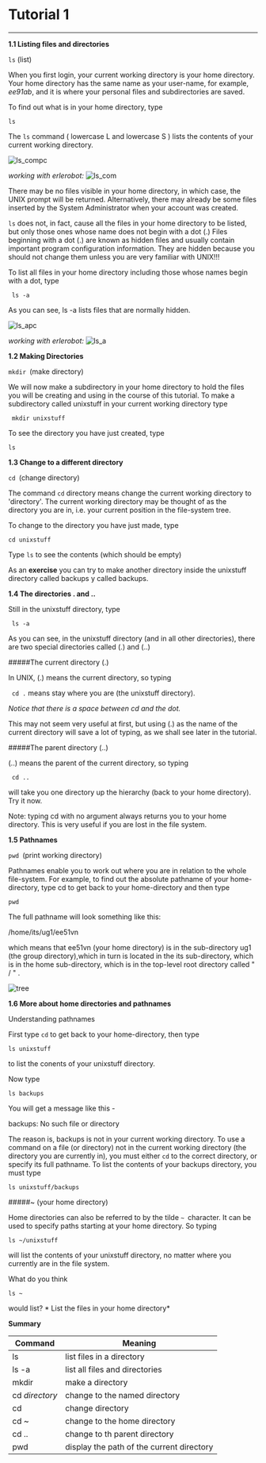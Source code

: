 # Tutorial 1
---

**1.1 Listing files and directories**

`ls` (list)

When you first login, your current working directory is your home directory. Your home directory has the same name as your user-name, for example, *ee91ab*, and it is where your personal files and subdirectories are saved.

To find out what is in your home directory, type

`ls`

The `ls` command ( lowercase L and lowercase S ) lists the contents of your current working directory.

![ls_compc](img1/unix-xterm1.gif)

*working with erlerobot:*
![ls_com](img1/ls_command.jpg)

There may be no files visible in your home directory, in which case, the UNIX prompt will be returned. Alternatively, there may already be some files inserted by the System Administrator when your account was created.

`ls` does not, in fact, cause all the files in your home directory to be listed, but only those ones whose name does not begin with a dot (.) Files beginning with a dot (.) are known as hidden files and usually contain important program configuration information. They are hidden because you should not change them unless you are very familiar with UNIX!!!

To list all files in your home directory including those whose names begin with a dot, type

` ls -a`

As you can see, ls -a lists files that are normally hidden.

![ls_apc](img1/unix-xterm2.gif)

*working with erlerobot:*
![ls_a](img1/ls-a.jpg)

**1.2 Making Directories**

`mkdir `(make directory) 

We will now make a subdirectory in your home directory to hold the files you will be creating and using in the course of this tutorial. To make a subdirectory called unixstuff in your current working directory type

` mkdir unixstuff`

To see the directory you have just created, type

`ls`


**1.3 Change to a different directory**

`cd `(change directory)

The command `cd` directory means change the current working directory to 'directory'. The current working directory may be thought of as the directory you are in, i.e. your current position in the file-system tree.

To change to the directory you have just made, type

``` 
cd unixstuff
```

Type `ls` to see the contents (which should be empty)

As an **exercise** you can try to make another directory inside the unixstuff directory called backups y called backups.

**1.4 The directories . and ..**

Still in the unixstuff directory, type

` ls -a`

As you can see, in the unixstuff directory (and in all other directories), there are two special directories called (.) and (..)

#####The current directory (.)

In UNIX, (.) means the current directory, so typing

` cd .`
means stay where you are (the unixstuff directory).

*Notice that there is a space between cd and the dot.*

This may not seem very useful at first, but using (.) as the name of the current directory will save a lot of typing, as we shall see later in the tutorial.

#####The parent directory (..)

(..) means the parent of the current directory, so typing

` cd ..`

will take you one directory up the hierarchy (back to your home directory). Try it now.

Note: typing cd with no argument always returns you to your home directory. This is very useful if you are lost in the file system.

**1.5 Pathnames**

`pwd `(print working directory)

Pathnames enable you to work out where you are in relation to the whole file-system. For example, to find out the absolute pathname of your home-directory, type cd to get back to your home-directory and then type

`pwd`

The full pathname will look something like this:

/home/its/ug1/ee51vn

which means that ee51vn (your home directory) is in the sub-directory ug1 (the group directory),which in turn is located in the its sub-directory, which is in the home sub-directory, which is in the top-level root directory called " / " .

![tree](img1/unix-tree.png)

**1.6 More about home directories and pathnames**

Understanding pathnames

First type `cd` to get back to your home-directory, then type

```
ls unixstuff
````

to list the conents of your unixstuff directory.

Now type

```
ls backups
```

You will get a message like this -

backups: No such file or directory

The reason is, backups is not in your current working directory. To use a command on a file (or directory) not in the current working directory (the directory you are currently in), you must either `cd` to the correct directory, or specify its full pathname. To list the contents of your backups directory, you must type

``` 
ls unixstuff/backups
```



#####~ (your home directory)

Home directories can also be referred to by the tilde `~ `character. It can be used to specify paths starting at your home directory. So typing

```
ls ~/unixstuff
```

will list the contents of your unixstuff directory, no matter where you currently are in the file system.

What do you think

`ls ~`

would list? * List the files in your home directory*

**Summary**

| **Command** | **Meaning** |
|---------------|------------------|
| ls| list files in a directory|
| ls -a | list all files and directories|
| mkdir | make a directory|
| cd *directory* | change to the named directory|
| cd | change directory|
| cd ~ | change to the home directory|
| cd .. | change to th parent directory|
| pwd | display the path of the current directory|














